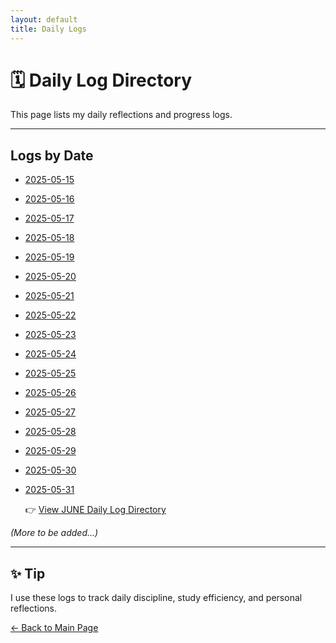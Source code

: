 ```yaml
---
layout: default
title: Daily Logs
---
```


# 🗓️ Daily Log Directory

This page lists my daily reflections and progress logs.

---

## Logs by Date

- [2025-05-15](2025-05-15.md)
- [2025-05-16](2025-05-16.md)
- [2025-05-17](2025-05-17.md)
- [2025-05-18](2025-05-18.md)
- [2025-05-19](2025-05-19.md)
- [2025-05-20](2025-05-20.md)
- [2025-05-21](2025-05-21.md)
- [2025-05-22](2025-05-22.md)
- [2025-05-23](2025-05-23.md)
- [2025-05-24](2025-05-24.md)
- [2025-05-25](2025-05-25.md)
- [2025-05-26](2025-05-26.md)
- [2025-05-27](2025-05-27.md)
- [2025-05-28](2025-05-28.md)
- [2025-05-29](2025-05-29.md)
- [2025-05-30](2025-05-30.md)
- [2025-05-31](2025-05-31.md)


  👉 [View JUNE Daily Log Directory](daily/june/index.md)


_(More to be added...)_

---

## ✨ Tip

I use these logs to track daily discipline, study efficiency, and personal reflections.

[← Back to Main Page](../index.md)




